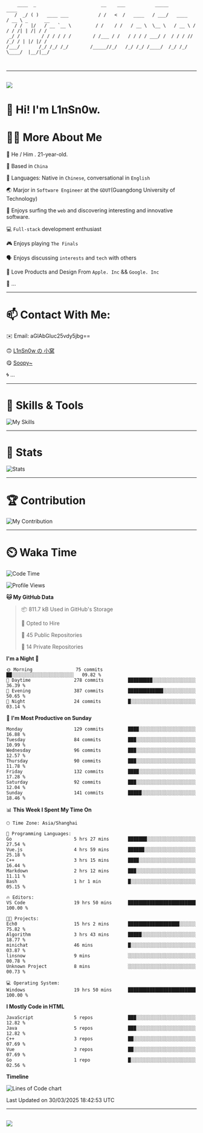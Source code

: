 ```

    ____  _                        __    ___           _____           ____           
   /  _/ ( )   ____ ___           / /   <  /   ____   / ___/   ____   / __ \ _      __
   / /   |/   / __ `__ \         / /    / /   / __ \  \__ \   / __ \ / / / /| | /| / /
 _/ /        / / / / / /        / /___ / /   / / / / ___/ /  / / / // /_/ / | |/ |/ / 
/___/       /_/ /_/ /_/        /_____//_/   /_/ /_/ /____/  /_/ /_/ \____/  |__/|__/  
                                                                                      
                                          

```

---

##
![](https://raw.githubusercontent.com/lin-snow/lin-snow/output/github-contribution-grid-snake-dark.svg)

# 👋 Hi! I'm L1nSn0w.

# 👨‍💻 More About Me

🤠 He / Him . 21-year-old.

🎈 Based in `China`
  
🤔 Languages: Native in `Chinese`, conversational in `English`

🌏 Marjor in `Software Engineer` at the `GDUT`(Guangdong University of Technology)

🛟 Enjoys surfing the `web` and discovering interesting and innovative software.

💻 `Full-stack` development enthusiast

🎮 Enjoys playing `The Finals`

🗣️ Enjoys discussing `interests` and `tech` with others

👾 Love Products and Design From `Apple. Inc` && `Google. Inc`  

🤪 ...

---

# 📫 Contact With Me:

✉️ Email: aGlAbGluc25vdy5jbg==

🙃 [L1nSn0w の 小窝](https://linsnow.cn)

😋 [Soopy~](https://soopy.cn)

🌀 ...

---

# 🔮 Skills & Tools

![My Skills](/assets/skillicons.svg)

---

# 🍟 Stats

![Stats](https://github-profile-trophy.vercel.app/?username=lin-snow&theme=nord&no-frame=true&column=9)

<!-- <div style="text-align: center;">
    <a href="https://github.com/lin-snow">
        <img align="center" src="https://githubstat.linsnow.cn/api/top-langs/?username=lin-snow&layout=donut&langs_count=8" />
    </a>
    <a href="https://github.com/lin-snow">
        <img align="center" src="https://githubstat.linsnow.cn/api?username=lin-snow&count_private=true&show_icons=true&theme=default&show=reviews,discussions_started,discussions_answered,prs_merged,prs_merged_percentage" />
    </a>
</div> -->

---

# 🏆 Contribution

![My Contribution](https://activitygraph.linsnow.cn/graph?username=lin-snow&theme=github-compact&days=30)

---

# ⏲️ Waka Time

<!--START_SECTION:waka-->
![Code Time](http://img.shields.io/badge/Code%20Time-598%20hrs%2056%20mins-blue)

![Profile Views](http://img.shields.io/badge/Profile%20Views-9-blue)

**🐱 My GitHub Data** 

> 📦 811.7 kB Used in GitHub's Storage 
 > 
> 💼 Opted to Hire
 > 
> 📜 45 Public Repositories 
 > 
> 🔑 14 Private Repositories 
 > 
**I'm a Night 🦉** 

```text
🌞 Morning                75 commits          ██░░░░░░░░░░░░░░░░░░░░░░░   09.82 % 
🌆 Daytime                278 commits         █████████░░░░░░░░░░░░░░░░   36.39 % 
🌃 Evening                387 commits         █████████████░░░░░░░░░░░░   50.65 % 
🌙 Night                  24 commits          █░░░░░░░░░░░░░░░░░░░░░░░░   03.14 % 
```
📅 **I'm Most Productive on Sunday** 

```text
Monday                   129 commits         ████░░░░░░░░░░░░░░░░░░░░░   16.88 % 
Tuesday                  84 commits          ███░░░░░░░░░░░░░░░░░░░░░░   10.99 % 
Wednesday                96 commits          ███░░░░░░░░░░░░░░░░░░░░░░   12.57 % 
Thursday                 90 commits          ███░░░░░░░░░░░░░░░░░░░░░░   11.78 % 
Friday                   132 commits         ████░░░░░░░░░░░░░░░░░░░░░   17.28 % 
Saturday                 92 commits          ███░░░░░░░░░░░░░░░░░░░░░░   12.04 % 
Sunday                   141 commits         █████░░░░░░░░░░░░░░░░░░░░   18.46 % 
```


📊 **This Week I Spent My Time On** 

```text
🕑︎ Time Zone: Asia/Shanghai

💬 Programming Languages: 
Go                       5 hrs 27 mins       ███████░░░░░░░░░░░░░░░░░░   27.54 % 
Vue.js                   4 hrs 59 mins       ██████░░░░░░░░░░░░░░░░░░░   25.18 % 
C++                      3 hrs 15 mins       ████░░░░░░░░░░░░░░░░░░░░░   16.44 % 
Markdown                 2 hrs 12 mins       ███░░░░░░░░░░░░░░░░░░░░░░   11.11 % 
Bash                     1 hr 1 min          █░░░░░░░░░░░░░░░░░░░░░░░░   05.15 % 

🔥 Editors: 
VS Code                  19 hrs 50 mins      █████████████████████████   100.00 % 

🐱‍💻 Projects: 
Ech0                     15 hrs 2 mins       ███████████████████░░░░░░   75.82 % 
Algorithm                3 hrs 43 mins       █████░░░░░░░░░░░░░░░░░░░░   18.77 % 
minichat                 46 mins             █░░░░░░░░░░░░░░░░░░░░░░░░   03.87 % 
linsnow                  9 mins              ░░░░░░░░░░░░░░░░░░░░░░░░░   00.78 % 
Unknown Project          8 mins              ░░░░░░░░░░░░░░░░░░░░░░░░░   00.73 % 

💻 Operating System: 
Windows                  19 hrs 50 mins      █████████████████████████   100.00 % 
```

**I Mostly Code in HTML** 

```text
JavaScript               5 repos             ███░░░░░░░░░░░░░░░░░░░░░░   12.82 % 
Java                     5 repos             ███░░░░░░░░░░░░░░░░░░░░░░   12.82 % 
C++                      3 repos             ██░░░░░░░░░░░░░░░░░░░░░░░   07.69 % 
Vue                      3 repos             ██░░░░░░░░░░░░░░░░░░░░░░░   07.69 % 
Go                       1 repo              █░░░░░░░░░░░░░░░░░░░░░░░░   02.56 % 
```



**Timeline**

![Lines of Code chart](https://raw.githubusercontent.com/lin-snow/lin-snow/main/assets/bar_graph.png)


 Last Updated on 30/03/2025 18:42:53 UTC
<!--END_SECTION:waka-->



---
##
![](./profile-3d-contrib/profile-night-rainbow.svg)

